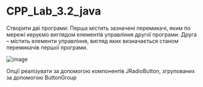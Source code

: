 # CPP_Lab_3.2_java

Створити дві програми: Перша містить зазначені перемикачі, яким по мережі керуємо 
виглядом елементів управління другої програми. Друга – містить елементи управління, 
вигляд яких визначається станом перемикачів першої програми.

![image](https://user-images.githubusercontent.com/72561675/206796654-10194129-e428-4d1f-95e0-ca00e526ba3d.png)

Опції реалізувати за допомогою компонентів JRadioButton, згрупованих за 
допомогою ButtonGroup

